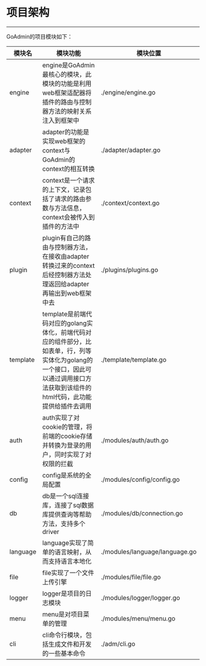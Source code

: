 # 项目架构
---

GoAdmin的项目模块如下：

|  模块名   | 模块功能  | 模块位置  | 
|  ----  | ----  | ----  |
| engine  | engine是GoAdmin最核心的模块，此模块的功能是利用web框架适配器将插件的路由与控制器方法的映射关系注入到框架中 | ./engine/engine.go
| adapter  | adapter的功能是实现web框架的context与GoAdmin的context的相互转换 | ./adapter/adapter.go
| context  | context是一个请求的上下文，记录包括了请求的路由参数与方法信息，context会被传入到插件的方法中 | ./context/context.go
| plugin  | plugin有自己的路由与控制器方法，在接收由adapter转换过来的context后经控制器方法处理返回给adapter再输出到web框架中去 | ./plugins/plugins.go
| template  | template是前端代码对应的golang实体化，前端代码对应的组件部分，比如表单，行，列等实体化为golang的一个接口，因此可以通过调用接口方法获取到该组件的html代码，此功能提供给插件去调用 | ./template/template.go
| auth  | auth实现了对cookie的管理，将前端的cookie存储并转换为登录的用户，同时实现了对权限的拦截 | ./modules/auth/auth.go
| config  | config是系统的全局配置 | ./modules/config/config.go
| db  | db是一个sql连接库，连接了sql数据库提供查询等帮助方法，支持多个driver | ./modules/db/connection.go
| language  | language实现了简单的语言映射，从而支持语言本地化 | ./modules/language/language.go
| file  | file实现了一个文件上传引擎 | ./modules/file/file.go
| logger  | logger是项目的日志模块 | ./modules/logger/logger.go
| menu  | menu是对项目菜单的管理 | ./modules/menu/menu.go
| cli  | cli命令行模块，包括生成文件和开发的一些基本命令 | ./adm/cli.go
